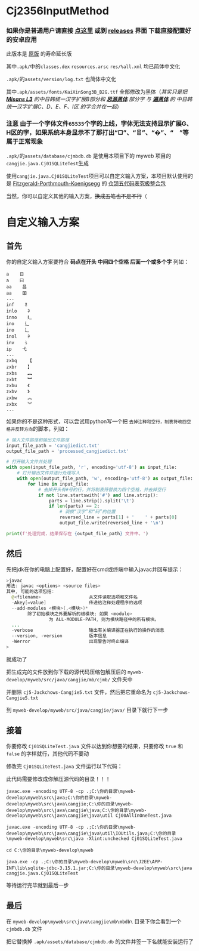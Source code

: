 
# Cj2356InputMethod

### 如果你是普通用户请直接 [点这里](https://github.com/Losketch/Cj2356InputMethod/releases) 或到 [releases](https://github.com/Losketch/Cj2356InputMethod/releases) 界面 下载直接配置好的安卓应用

 此版本是 [原版](https://github.com/fszhouzzOrgOne/CangJieIM2356) 的寿命延长版
 
其中`.apk/`中的`classes.dex` `resources.arsc` `res/%all.xml` 均已简体中文化

`.apk/`的`assets/version/log.txt` 也简体中文化

其中`.apk/assets/fonts/KaiXinSong3B_B2G.ttf` 全部修改为黑体（*其实只是把 **[Misans L3](https://hyperos.mi.com/font/rare-word)** 的中日韩统一汉字扩展B部分和 **[思源黑体](https://github.com/adobe-fonts/source-han-sans)** 部分字 与 **[遍黑体](https://github.com/Fitzgerald-Porthmouth-Koenigsegg/Plangothic-Project)** 的 中日韩统一汉字扩展C、D、E、F、I区 的字合并在一起*）
### 注意 由于一个字体文件`65535`个字的上线，字体无法支持显示扩展G、H区的字，如果系统本身显示不了那打出“□”、“〿”、“�”、“　”等属于正常现象
`.apk/`的`assets/database/cjmbdb.db` 是使用本项目下的 myweb 项目的`cangjie.java.Cj01SQLiteTest`生成

使用`cangjie.java.Cj01SQLiteTest`项目可以自定义输入方案，本项目默认使用的是 [Fitzgerald-Porthmouth-Koenigsegg](https://github.com/Fitzgerald-Porthmouth-Koenigsegg) 的 [仓颉五代码表究极整合包](https://github.com/Fitzgerald-Porthmouth-Koenigsegg/Cj5Cons) 

当然，你可以自定义其他的输入方案，~~换成五笔也不是不行~~（
# 自定义输入方案
## 首先
你的自定义输入方案要符合 **码点在开头 中间四个空格 后面一个或多个字** 列如：
```
a    日
a    曰
aa    昌
aa    昍
...
inf    ⺭
inlo    ⻂
inno    ⻎
ino    辶
ino    ⻌
inol    ⻂
inv    ⻈
ip    ⼷
...
zxbq    【
zxbr    】
zxbs    ︻
zxbt    ︼
zxbu    《
zxbv    》
zxbw    ︽
zxbx    ︾
...
```

如果你的不是这种形式，可以尝试用python写一个把 `去掉注释和空行，制表符改四空格并反转方向`的脚本，列如：
``` python
# 输入文件路径和输出文件路径
input_file_path = 'cangjiedict.txt'
output_file_path = 'processed_cangjiedict.txt'

# 打开输入文件并处理
with open(input_file_path, 'r', encoding='utf-8') as input_file:
    # 打开输出文件并逐行处理写入
    with open(output_file_path, 'w', encoding='utf-8') as output_file:
        for line in input_file:
            # 去掉开头有#号的行，并将制表符替换为四个空格，并去掉空行
            if not line.startswith('#') and line.strip():
                parts = line.strip().split('\t')
                if len(parts) == 2:
                    # 调换“汉字”和“码”的位置
                    reversed_line = parts[1] + '    ' + parts[0]
                    output_file.write(reversed_line + '\n')

print(f'处理完成，结果保存在 {output_file_path} 文件中。')

```
## 然后

先把jdk在你的电脑上配置好，配置好在cmd或终端中输入javac并回车提示：
``` java
>javac
用法: javac <options> <source files>
其中, 可能的选项包括:
  @<filename>                  从文件读取选项和文件名
  -Akey[=value]                传递给注释处理程序的选项
  --add-modules <模块>(,<模块>)*
        除了初始模块之外要解析的根模块; 如果 <module>
                为 ALL-MODULE-PATH, 则为模块路径中的所有模块。
  ...
  -verbose                     输出有关编译器正在执行的操作的消息
  --version, -version          版本信息
  -Werror                      出现警告时终止编译
>
```
就成功了

把生成完的文件放到你下载的源代码压缩包解压后的 `myweb-develop/myweb/src/java/cangjie/mb/cjmb/` 文件夹中

并删除 `cj5-Jackchows-Cangjie5.txt` 文件，然后把它重命名为 `cj5-Jackchows-Cangjie5.txt` 

到 `myweb-develop/myweb/src/java/cangjie/java/` 目录下就行下一步

## 接着

你要修改 `Cj01SQLiteTest.java` 文件以达到你想要的结果，只要修改 `true` 和 `false` 的字样就行，其他代码不要动

修改完 `Cj01SQLiteTest.java` 文件运行以下代码：

此代码需要修改成你解压源代码的目录！！！

``` javac
javac.exe -encoding UTF-8 -cp .;C:\你的目录\myweb-develop\myweb\src\java;C:\你的目录\myweb-develop\myweb\src\java\cangjie;C:\你的目录\myweb-develop\myweb\src\java\cangjie\java;C:\你的目录\myweb-develop\myweb\src\java\cangjie\java\util Cj00AllInOneTest.java
```
```
javac.exe -encoding UTF-8 -cp .;C:\你的目录\myweb-develop\myweb\src\java\cangjie\java\util\IOUtils.java;C:\你的目录\myweb-develop\myweb\src\java -Xlint:unchecked Cj01SQLiteTest.java
```
```
cd C:\你的目录\myweb-develop\myweb
```
```
java.exe -cp .;C:\你的目录\myweb-develop\myweb\src\J2EE\APP-INF\lib\sqlite-jdbc-3.15.1.jar;C:\你的目录\myweb-develop\myweb\src\java cangjie.java.Cj01SQLiteTest
```
等待运行完毕就到最后一步

## 最后
在 `myweb-develop\myweb\src\java\cangjie\mb\mbdb\` 目录下你会看到一个 `cjmbdb.db` 文件

把它替换掉 `.apk/assets/database/cjmbdb.db` 的文件并签一下名就能安装运行了
